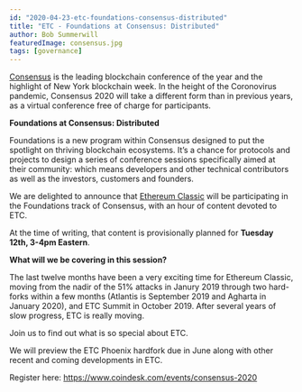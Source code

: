 ```yaml
---
id: "2020-04-23-etc-foundations-consensus-distributed"
title: "ETC - Foundations at Consensus: Distributed"
author: Bob Summerwill
featuredImage: consensus.jpg
tags: [governance]
---
```


[Consensus](https://www.coindesk.com/events/consensus-2020) is the leading blockchain conference of the year and the highlight of New York blockchain week.
In the height of the Coronovirus pandemic, Consensus 2020 will take a different form
than in previous years, as a virtual conference free of charge for participants.

**Foundations at Consensus: Distributed**

Foundations is a new program within Consensus designed to put the spotlight on thriving blockchain ecosystems. It’s a chance for protocols and projects to design a series of conference sessions specifically aimed at their community: which means developers and other technical contributors as well as the investors, customers and founders.

We are delighted to announce that [Ethereum Classic](https://ethereumclassic.org)
will be participating in the Foundations track of Consensus, with an hour of
content devoted to ETC.

At the time of writing, that content is provisionally planned for **Tuesday 12th, 3-4pm Eastern**.

**What will we be covering in this session?**

The last twelve months have been a very exciting time for Ethereum Classic, moving
from the nadir of the 51% attacks in Janury 2019 through two hard-forks within a
few months (Atlantis is September 2019 and Agharta in January 2020), and ETC
Summit in October 2019. After several years of slow progress, ETC is really moving.

Join us to find out what is so special about ETC.

We will preview the ETC Phoenix hardfork due in June along with other recent and coming developments in ETC.

Register here:
https://www.coindesk.com/events/consensus-2020
